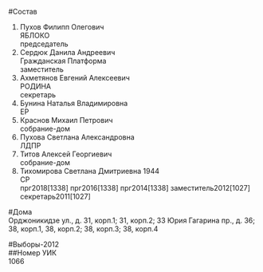 #Состав  
1. Пухов Филипп Олегович  
    ЯБЛОКО  
    председатель  
2. Сердюк Данила Андреевич  
    Гражданская Платформа  
    заместитель  
3. Ахметянов Евгений Алексеевич  
    РОДИНА  
    секретарь  
4. Бунина Наталья Владимировна  
    ЕР  
5. Краснов Михаил Петрович  
    собрание-дом  
6. Пухова Светлана Александровна  
    ЛДПР  
7. Титов Алексей Георгиевич  
    собрание-дом  
8. Тихомирова Светлана Дмитриевна 1944  
    СР  
    прг2018[1338] прг2016[1338] прг2014[1338] заместитель2012[1027] секретарь2011[1027]  
  
#Дома  
Орджоникидзе ул., д. 31, корп.1; 31, корп.2; 33 Юрия Гагарина пр., д. 36; 38, корп.1, 38, корп.2; 38, корп.З; 38, корп.4  
  
#Выборы-2012  
##Номер УИК  
1066  
